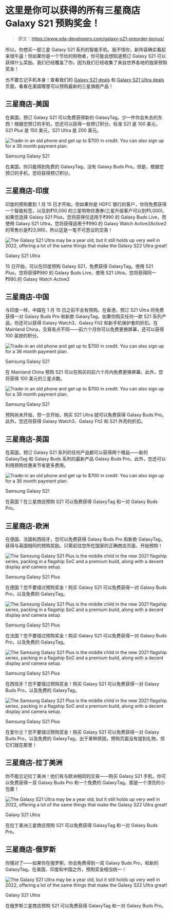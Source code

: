 # 这里是你可以获得的所有三星商店 Galaxy S21 预购奖金！

> 原文：<https://www.xda-developers.com/galaxy-s21-preorder-bonus/>

所以，你想买一部三星 Galaxy S21 系列的智能手机。我不怪你，新阵容确实看起来很牛逼！但如果你是一个节俭的购物者，你可能会想知道预订 Galaxy S21 可以获得什么奖励。我们已经覆盖了你，因为我们已经收集了来自世界各地的独家预购奖金！

也不要忘记手机本身！查看我们的 [Galaxy S21 deals](https://www.xda-developers.com/best-galaxy-s21-deals/) 和 [Galaxy S21 Ultra deals](https://www.xda-developers.com/best-galaxy-s21-ultra-deals/) 页面，看看在美国哪里可以预购最新的三星旗舰产品！

## 三星商店-美国

在美国，预订 Galaxy S21 可以免费获得新的 GalaxyTag。少一件你会失去的东西！根据您预订的手机，您还可以获得一些预订积分。标准 S21 是 100 美元，S21 Plus 是 150 美元，S21 Ultra 是 200 美元。

 <picture>![Trade-in an old phone and get up to $700 in credit. You can also sign up for a 36 month payment plan.](img/511749bc738d3aed657c8292921e91e4.png)</picture> 

Samsung Galaxy S21

在美国，你只能得到免费的 GalaxyTag，没有 Galaxy Buds Pro。但是，根据您预订的手机，您将获得预订积分。

## 三星商店-印度

印度的预购要到 1 月 15 日才开始，但如果你是 HDFC 银行的客户，你将免费获得一个智能标签，以及到₹10,000 的三星购物优惠券(三星升级客户可以到₹5,000)。如果您选择 Galaxy S21 Plus，您将获得仅适用于₹990 的 Galaxy Buds Live，而使用 Galaxy S21 Ultra，您将获得适用于₹990.的 Galaxy Watch Active2Active2 的零售价是₹23,990，所以这是一笔不可思议的交易！

 <picture>![The Galaxy S21 Ultra may be a year old, but it still holds up very well in 2022, offering a lot of the same things that make the Galaxy S22 Ultra great!](img/9cab2a06cf2c4cb925a491d9f8af64ee.png)</picture> 

Galaxy S21 Ultra

15 日开始，可以在印度预购 Galaxy S21，免费获得 GalaxyTag。使用 S21 Plus，您将获得₹990 的 Galaxy Buds Live，使用 S21 Ultra，您将获得同一₹990.的 Galaxy Watch Active2

## 三星商店-中国

与印度一样，中国在 1 月 15 日之前不会有预购。在香港，预订 S21 Ultra 将免费获得一对 Galaxy Buds Pro 和新款 GalaxyTag。如果你购买任何一款 S21 系列产品，你还可以获得 Galaxy Watch3、Galaxy Fit2 和新手机保护套的折扣。在 Mainland China，交易有点不同——前六个月你可以免费更换屏幕，还可以获得 100 英镑的积分。

 <picture>![Trade-in an old phone and get up to $700 in credit. You can also sign up for a 36 month payment plan.](img/511749bc738d3aed657c8292921e91e4.png)</picture> 

Samsung Galaxy S21

在 Mainland China 预购 S21 可以在购买的前六个月内免费更换屏幕。此外，您将获得 100 美元的三星点数。

 <picture>![Trade-in an old phone and get up to $700 in credit. You can also sign up for a 36 month payment plan.](img/511749bc738d3aed657c8292921e91e4.png)</picture> 

Samsung Galaxy S21

预购尚未开始，但一旦开始，购买 S21 Ultra 就可以免费获得 Galaxy Buds Pro。此外，您还将获得 Galaxy Watch3、Galaxy Fit2 和 S21 外壳的折扣。

## 三星商店-英国

在英国，预订 Galaxy S21 系列的任何产品都可以获得两个赠品——新的 GalaxyTag 和 Galaxy Buds 系列的最新产品 Galaxy Buds Pro。此外，您还可以利用预购优惠来节省更多费用。

 <picture>![Trade-in an old phone and get up to $700 in credit. You can also sign up for a 36 month payment plan.](img/511749bc738d3aed657c8292921e91e4.png)</picture> 

Samsung Galaxy S21

在英国？在三星商店预购 S21 可以免费获得 GalaxyTag 和一对 Galaxy Buds Pro。

## 三星商店-欧洲

在德国、法国和西班牙，您可以免费获得 Galaxy Buds Pro 和新款 GalaxyTag，获得与英国相同的预购奖励。只需前往您所在国家的正确商店页面，开始预购！

 <picture>![The Samsung Galaxy S21 Plus is the middle child in the new 2021 flagship series, packing in a flagship SoC and a premium build, along with a decent display and camera setup.](img/fd10d50f3f82d59a4c8e595ca6f14a86.png)</picture> 

Samsung Galaxy S21 Plus

在德国？您不要错过预购奖金！购买 Galaxy S21 可以免费获得一对 Galaxy Buds Pro，以及免费的 GalaxyTag。

 <picture>![The Samsung Galaxy S21 Plus is the middle child in the new 2021 flagship series, packing in a flagship SoC and a premium build, along with a decent display and camera setup.](img/fd10d50f3f82d59a4c8e595ca6f14a86.png)</picture> 

Samsung Galaxy S21 Plus

在法国？您不要错过预购奖金！购买 Galaxy S21 可以免费获得一对 Galaxy Buds Pro，以及免费的 GalaxyTag。

 <picture>![The Samsung Galaxy S21 Plus is the middle child in the new 2021 flagship series, packing in a flagship SoC and a premium build, along with a decent display and camera setup.](img/fd10d50f3f82d59a4c8e595ca6f14a86.png)</picture> 

Samsung Galaxy S21 Plus

在西班牙？您不要错过预购奖金！购买 Galaxy S21 可以免费获得一对 Galaxy Buds Pro，以及免费的 GalaxyTag。

 <picture>![The Samsung Galaxy S21 Plus is the middle child in the new 2021 flagship series, packing in a flagship SoC and a premium build, along with a decent display and camera setup.](img/fd10d50f3f82d59a4c8e595ca6f14a86.png)</picture> 

Samsung Galaxy S21 Plus

在爱尔兰？您不要错过预购奖金！购买 Galaxy S21 可以免费获得一对 Galaxy Buds Pro，以及免费的 GalaxyTag。出于某种原因，预购页面没有提到礼物，但它们就在那里！

## 三星商店-拉丁美洲

你不能忘记拉丁美洲！他们有与欧洲相同的交易——购买 Galaxy S21 手机，你可以免费获得一双 Galaxy Buds Pro 和一个免费的 GalaxyTag。那是一个漂亮的小包裹！

 <picture>![The Galaxy S21 Ultra may be a year old, but it still holds up very well in 2022, offering a lot of the same things that make the Galaxy S22 Ultra great!](img/9cab2a06cf2c4cb925a491d9f8af64ee.png)</picture> 

Galaxy S21 Ultra

在拉丁美洲三星商店预购 S21 可以免费获得 GalaxyTag 和一对 Galaxy Buds Pro。

## 三星商店-俄罗斯

你猜对了——如果你在俄罗斯，你会免费得到一双 Galaxy Buds Pro，和新的 GalaxyTag。在美国、印度和中国之外，预购奖金相当统一！

 <picture>![The Galaxy S21 Ultra may be a year old, but it still holds up very well in 2022, offering a lot of the same things that make the Galaxy S22 Ultra great!](img/9cab2a06cf2c4cb925a491d9f8af64ee.png)</picture> 

Galaxy S21 Ultra

在俄罗斯三星商店预购 S21 可以免费获得 GalaxyTag 和一对 Galaxy Buds Pro。